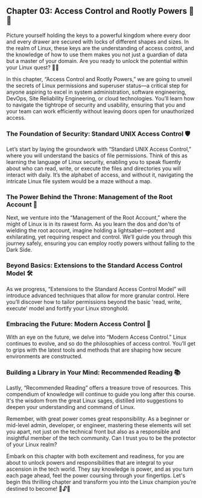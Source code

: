 ## Chapter 03: Access Control and Rootly Powers 🚪🔑

Picture yourself holding the keys to a powerful kingdom where every door and every drawer are secured with locks of different shapes and sizes. In the realm of Linux, these keys are the understanding of access control, and the knowledge of how to use them makes you not just a guardian of data but a master of your domain. Are you ready to unlock the potential within your Linux quest? 🔐👑

In this chapter, “Access Control and Rootly Powers,” we are going to unveil the secrets of Linux permissions and superuser status—a critical step for anyone aspiring to excel in system administration, software engineering, DevOps, Site Reliability Engineering, or cloud technologies. You’ll learn how to navigate the tightrope of security and usability, ensuring that you and your team can work efficiently without leaving doors open for unauthorized access.

### The Foundation of Security: Standard UNIX Access Control 🛡️
Let’s start by laying the groundwork with “Standard UNIX Access Control,” where you will understand the basics of file permissions. Think of this as learning the language of Linux security, enabling you to speak fluently about who can read, write, or execute the files and directories you will interact with daily. It’s the alphabet of access, and without it, navigating the intricate Linux file system would be a maze without a map.

### The Power Behind the Throne: Management of the Root Account 👑
Next, we venture into the “Management of the Root Account,” where the might of Linux is in its rawest form. As you learn the dos and don'ts of wielding the root account, imagine holding a lightsaber—potent and exhilarating, yet requiring respect and control. We’ll guide you through this journey safely, ensuring you can employ rootly powers without falling to the Dark Side.

### Beyond Basics: Extensions to the Standard Access Control Model 🛠️
As we progress, “Extensions to the Standard Access Control Model” will introduce advanced techniques that allow for more granular control. Here you’ll discover how to tailor permissions beyond the basic 'read, write, execute' model and fortify your Linux stronghold.

### Embracing the Future: Modern Access Control 🔮
With an eye on the future, we delve into “Modern Access Control.” Linux continues to evolve, and so do the philosophies of access control. You’ll get to grips with the latest tools and methods that are shaping how secure environments are constructed.

### Building a Library in Your Mind: Recommended Reading 📚
Lastly, “Recommended Reading” offers a treasure trove of resources. This compendium of knowledge will continue to guide you long after this course. It's the wisdom from the great Linux sages, distilled into suggestions to deepen your understanding and command of Linux.

Remember, with great power comes great responsibility. As a beginner or mid-level admin, developer, or engineer, mastering these elements will set you apart, not just on the technical front but also as a responsible and insightful member of the tech community. Can I trust you to be the protector of your Linux realm?

Embark on this chapter with both excitement and readiness, for you are about to unlock powers and responsibilities that are integral to your ascension in the tech world. They say knowledge is power, and as you turn each page ahead, feel the power coursing through your fingertips. Let's begin this thrilling chapter and transform you into the Linux champion you’re destined to become! 🌟🔓🐧